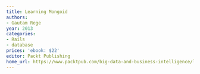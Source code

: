 ```yaml
---
title: Learning Mongoid
authors:
- Gautam Rege
year: 2013
categories:
- Rails
- database
prices: 'ebook: $22'
editor: Packt Publishing
home_url: https://www.packtpub.com/big-data-and-business-intelligence/learning-mongoid
---
```

